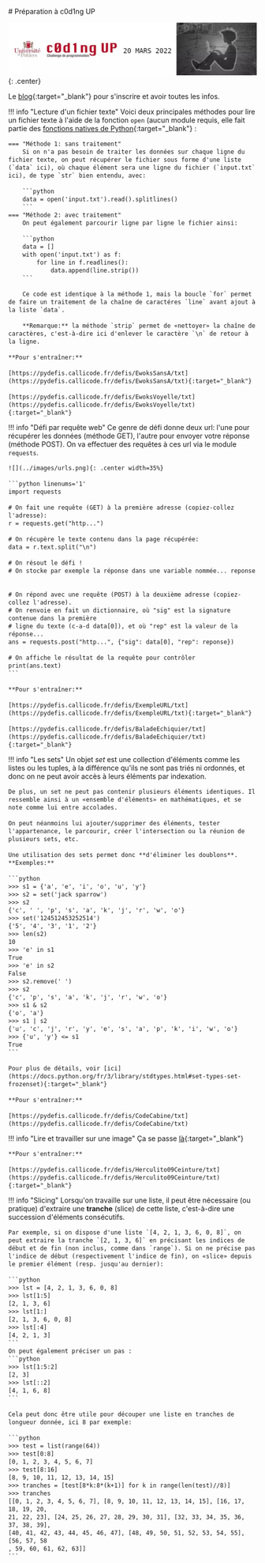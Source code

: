 # Préparation à c0d1ng UP

![](../images/codingup_banner.webp){: .center} 

Le [blog](https://codingup.fr/){:target="_blank"} pour s'inscrire et avoir toutes les infos.

!!! info "Lecture d'un fichier texte"
    Voici deux principales méthodes pour lire un fichier texte à l'aide de la fonction `open` (aucun module requis, elle fait partie des [fonctions natives de Python](https://docs.python.org/fr/3/library/functions.html){:target="_blank"} :

    === "Méthode 1: sans traitement"
        Si on n'a pas besoin de traiter les données sur chaque ligne du fichier texte, on peut récupérer le fichier sous forme d'une liste (`data` ici), où chaque élément sera une ligne du fichier (`input.txt` ici), de type `str` bien entendu, avec:

        ```python 
        data = open('input.txt').read().splitlines()
        ```
    === "Méthode 2: avec traitement"
        On peut également parcourir ligne par ligne le fichier ainsi:

        ```python 
        data = []
        with open('input.txt') as f:
            for line in f.readlines():
                data.append(line.strip())
        ```
        
        Ce code est identique à la méthode 1, mais la boucle `for` permet de faire un traitement de la chaîne de caractéres `line` avant ajout à la liste `data`.

        **Remarque:** la méthode `strip` permet de «nettoyer» la chaîne de caractères, c'est-à-dire ici d'enlever le caractère `\n` de retour à la ligne.
        
    **Pour s'entraîner:**

    [https://pydefis.callicode.fr/defis/EwoksSansA/txt](https://pydefis.callicode.fr/defis/EwoksSansA/txt){:target="_blank"} 

    [https://pydefis.callicode.fr/defis/EwoksVoyelle/txt](https://pydefis.callicode.fr/defis/EwoksVoyelle/txt){:target="_blank"} 


!!! info "Défi par requête web"
    Ce genre de défi donne deux url: l'une pour récupérer les données (méthode GET), l'autre pour envoyer votre réponse (méthode POST). On va effectuer des requêtes à ces url via le module `requests`.

    ![](../images/urls.png){: .center width=35%} 

    ```python linenums='1'
    import requests

    # On fait une requête (GET) à la première adresse (copiez-collez l'adresse):
    r = requests.get("http...")
    
    # On récupère le texte contenu dans la page récupérée:
    data = r.text.split("\n") 

    # On résout le défi !
    # On stocke par exemple la réponse dans une variable nommée... reponse


    # On répond avec une requête (POST) à la deuxième adresse (copiez-collez l'adresse).
    # On renvoie en fait un dictionnaire, où "sig" est la signature contenue dans la première
    # ligne du texte (c-a-d data[0]), et où "rep" est la valeur de la réponse...
    ans = requests.post("http...", {"sig": data[0], "rep": reponse})

    # On affiche le résultat de la requête pour contrôler
    print(ans.text) 
    ```

    **Pour s'entraîner:**

    [https://pydefis.callicode.fr/defis/ExempleURL/txt](https://pydefis.callicode.fr/defis/ExempleURL/txt){:target="_blank"} 

    [https://pydefis.callicode.fr/defis/BaladeEchiquier/txt](https://pydefis.callicode.fr/defis/BaladeEchiquier/txt){:target="_blank"} 

!!! info "Les sets"
    Un objet *set* est une collection d'éléments comme les listes ou les tuples, à la différence qu'ils ne sont pas triés ni ordonnés, et donc on ne peut avoir accès à leurs éléments par indexation.

    De plus, un set ne peut pas contenir plusieurs éléments identiques. Il ressemble ainsi à un «ensemble d'éléments» en mathématiques, et se note comme lui entre accolades.

    On peut néanmoins lui ajouter/supprimer des éléments, tester l'appartenance, le parcourir, créer l'intersection ou la réunion de plusieurs sets, etc.

    Une utilisation des sets permet donc **d'éliminer les doublons**.
    **Exemples:**

    ```python
    >>> s1 = {'a', 'e', 'i', 'o', 'u', 'y'}
    >>> s2 = set('jack sparrow')
    >>> s2
    {'c', ' ', 'p', 's', 'a', 'k', 'j', 'r', 'w', 'o'}
    >>> set('124512453252514')
    {'5', '4', '3', '1', '2'}
    >>> len(s2)
    10
    >>> 'e' in s1
    True
    >>> 'e' in s2
    False
    >>> s2.remove(' ')
    >>> s2
    {'c', 'p', 's', 'a', 'k', 'j', 'r', 'w', 'o'}
    >>> s1 & s2
    {'o', 'a'}
    >>> s1 | s2
    {'u', 'c', 'j', 'r', 'y', 'e', 's', 'a', 'p', 'k', 'i', 'w', 'o'}
    >>> {'u', 'y'} <= s1
    True
    ```
    
    Pour plus de détails, voir [ici](https://docs.python.org/fr/3/library/stdtypes.html#set-types-set-frozenset){:target="_blank"} 

    **Pour s'entraîner:**
    
    [https://pydefis.callicode.fr/defis/CodeCabine/txt](https://pydefis.callicode.fr/defis/CodeCabine/txt)

!!! info "Lire et travailler sur une image"
    Ça se passe [là](https://cgouygou.github.io/1NSI/T09_Projets/Image/Image/){:target="_blank"} 

    **Pour s'entraîner:**

    [https://pydefis.callicode.fr/defis/Herculito09Ceinture/txt](https://pydefis.callicode.fr/defis/Herculito09Ceinture/txt){:target="_blank"} 

!!! info "Slicing"
    Lorsqu'on travaille sur une liste, il peut être nécessaire (ou pratique) d'extraire une **tranche** (slice) de cette liste, c'est-à-dire une succession d'éléments consécutifs.

    Par exemple, si on dispose d'une liste `[4, 2, 1, 3, 6, 0, 8]`, on peut extraire la tranche `[2, 1, 3, 6]` en précisant les indices de début et de fin (non inclus, comme dans `range`). Si on ne précise pas l'indice de début (respectivement l'indice de fin), on «slice» depuis le premier élément (resp. jusqu'au dernier):

    ```python
    >>> lst = [4, 2, 1, 3, 6, 0, 8]
    >>> lst[1:5]
    [2, 1, 3, 6]
    >>> lst[1:]
    [2, 1, 3, 6, 0, 8]
    >>> lst[:4]
    [4, 2, 1, 3]
    ```
    On peut également préciser un pas :
    ```python
    >>> lst[1:5:2]
    [2, 3]
    >>> lst[::2]
    [4, 1, 6, 8]
    ```

    Cela peut donc être utile pour découper une liste en tranches de longueur donnée, ici 8 par exemple:

    ```python
    >>> test = list(range(64))
    >>> test[0:8]
    [0, 1, 2, 3, 4, 5, 6, 7]
    >>> test[8:16]
    [8, 9, 10, 11, 12, 13, 14, 15]
    >>> tranches = [test[8*k:8*(k+1)] for k in range(len(test)//8)]
    >>> tranches
    [[0, 1, 2, 3, 4, 5, 6, 7], [8, 9, 10, 11, 12, 13, 14, 15], [16, 17, 18, 19, 20, 
    21, 22, 23], [24, 25, 26, 27, 28, 29, 30, 31], [32, 33, 34, 35, 36, 37, 38, 39],
    [40, 41, 42, 43, 44, 45, 46, 47], [48, 49, 50, 51, 52, 53, 54, 55], [56, 57, 58
    , 59, 60, 61, 62, 63]]
    ```

